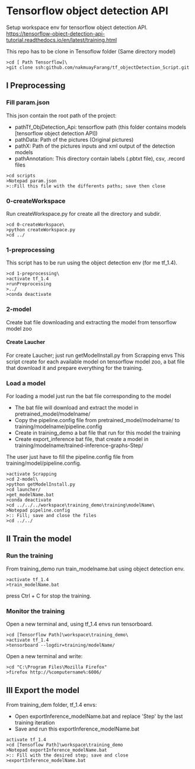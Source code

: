 # Tensorflow object detection API

Setup workspace env for tensorflow object detection API.
https://tensorflow-object-detection-api-tutorial.readthedocs.io/en/latest/training.html

This repo has to be clone in Tensoflow folder (Same directory model)

```
>cd [ Path Tensorflow]\
>git clone ssh:github.com/nakmuayFarang/tf_objectDetection_Script.git
```

## I Preprocessing

### Fill param.json

This json contain the root path of the project:
- pathTf_ObjDetection_Api: tensorflow path (this folder contains models [tensorflow object detection API])
- pathData: Path of the pictures (Original pictures)
- pathX: Path of the pictures inputs and xml output of the detection models
- pathAnnotation: This directory contain labels (.pbtxt file), csv, .record files

```
>cd scripts
>Notepad param.json
>::Fill this file with the differents paths; save then close
```


### 0-createWorkspace
Run createWorkspace.py for create all the directory and subdir.


```
>cd 0-createWorkspace\
>python createWorkspace.py
>cd ../
```



### 1-preprocessing

This script has to be run using the object detection env (for me tf_1.4).


```
>cd 1-preprocessing\
>activate tf_1.4
>runPreprocessing
>../
>conda deactivate
```

### 2-model

Create bat file downloading and extracting the model from tensorflow model zoo


#### Create Laucher

For create Laucher; just run getModelInstall.py from Scrapping envs
This script create for each available model on tensorflow model zoo, a bat file that download it and prepare everything for the training.


### Load a model
For loading a model just run the bat file corresponding to the model
- The bat file will download and extract the model in pretrained_model/modelname/
- Copy the pipeline.config file from pretrained_model/modelname/ to training/modelname/pipeline.config
- Create in training_demo a bat file that run for this model the training
- Create export_inference bat file, that create a model in training/modelname/trained-inference-graphs-Step/

The user just have to fill the pipeline.config file from training/model/pipeline.config.

```
>activate Scrapping
>cd 2-model\
>python getModelInstall.py
>cd launcher/
>get_modelName.bat
>conda deactivate
>cd ../../../workspace\training_demo\training\modelName\
>Notepad pipeline.config
>:: Fill; save and close the files
>cd ../../
```



## II Train the model


### Run the training
From training_demo run train_modelname.bat using object detection env.

```
>activate tf_1.4
>train_modelName.bat
```
press Ctrl + C for stop the training.


### Monitor the training

Open a new terminal and, using tf_1.4 envs run tensorboard.

```
>cd [Tensorflow Path]\workspace\training_demo\
>activate tf_1.4
>tensorboard --logdir=training/modelName/
```

Open a new terminal and write:
```
>cd "C:\Program Files\Mozilla Firefox"
>firefox http://%computername%:6006/
```

## III Export the model

From training_dem folder, tf_1.4 envs:
- Open exportInference_modelName.bat and replace 'Step' by the last training iteration
- Save and run this exportInference_modelName.bat

``` 
activate tf_1.4
>cd [Tensoflow Path]\workspace\training_demo
>Notepad exportInference_modelName.bat
>:: Fill with the desired step; save and close
>exportInference_modelName.bat
```

